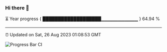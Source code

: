### Hi there 👋

⏳ Year progress { ███████████████████▁▁▁▁▁▁▁▁▁▁▁ } 64.94 %

---

⏰ Updated on Sat, 26 Aug 2023 01:08:53 GMT

![Progress Bar CI](https://github.com/ZhaoGui/ZhaoGui/workflows/Progress%20Bar%20CI/badge.svg)

